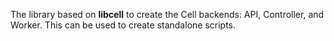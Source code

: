 The library based on **libcell** to create the Cell backends: API, Controller, and Worker. This can be used to create standalone scripts.
